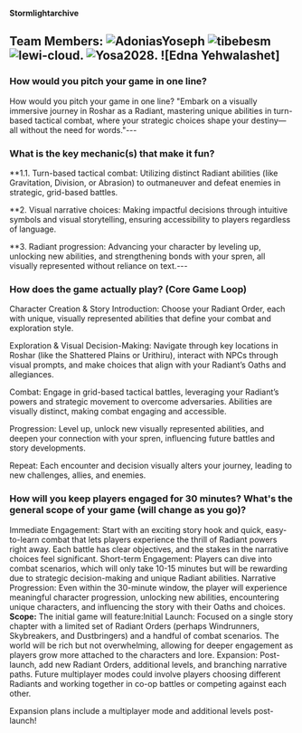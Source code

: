 
**Stormlightarchive**

**Team Members:** ![AdoniasYoseph](href=https://github.com/AdoniasYoseph) 
                  ![tibebesm](href=https://github.com/tibebesm)
                  ![lewi-cloud](href=https://github.com/!lewi-cloud).
                  ![Yosa2028](href=https://github.com/!Yosa2028).
                  ![Edna Yehwalashet]
---

### How would you pitch your game in one line?

How would you pitch your game in one line?
"Embark on a visually immersive journey in Roshar as a Radiant, mastering unique abilities in turn-based tactical combat, where your strategic choices shape your destiny—all without the need for words."---

### What is the key mechanic(s) that make it fun?

**1.1. Turn-based tactical combat: Utilizing distinct Radiant abilities (like Gravitation, Division, or Abrasion) to outmaneuver and defeat enemies in strategic, grid-based battles.

**2. Visual narrative choices: Making impactful decisions through intuitive symbols and visual storytelling, ensuring accessibility to players regardless of language.

**3. Radiant progression: Advancing your character by leveling up, unlocking new abilities, and strengthening bonds with your spren, all visually represented without reliance on text.---

### How does the game actually play? (Core Game Loop)

Character Creation & Story Introduction:
Choose your Radiant Order, each with unique, visually represented abilities that define your combat and exploration style.

Exploration & Visual Decision-Making:
Navigate through key locations in Roshar (like the Shattered Plains or Urithiru), interact with NPCs through visual prompts, and make choices that align with your Radiant’s Oaths and allegiances.

Combat:
Engage in grid-based tactical battles, leveraging your Radiant’s powers and strategic movement to overcome adversaries. Abilities are visually distinct, making combat engaging and accessible.

Progression:
Level up, unlock new visually represented abilities, and deepen your connection with your spren, influencing future battles and story developments.

Repeat:
Each encounter and decision visually alters your journey, leading to new challenges, allies, and enemies.
### How will you keep players engaged for 30 minutes? What's the general scope of your game (will change as you go)?

Immediate Engagement: Start with an exciting story hook and quick, easy-to-learn combat that lets players experience the thrill of Radiant powers right away. Each battle has clear objectives, and the stakes in the narrative choices feel significant.
Short-term Engagement: Players can dive into combat scenarios, which will only take 10-15 minutes but will be rewarding due to strategic decision-making and unique Radiant abilities.
Narrative Progression: Even within the 30-minute window, the player will experience meaningful character progression, unlocking new abilities, encountering unique characters, and influencing the story with their Oaths and choices.
**Scope:** The initial game will feature:Initial Launch: Focused on a single story chapter with a limited set of Radiant Orders (perhaps Windrunners, Skybreakers, and Dustbringers) and a handful of combat scenarios. The world will be rich but not overwhelming, allowing for deeper engagement as players grow more attached to the characters and lore.
Expansion: Post-launch, add new Radiant Orders, additional levels, and branching narrative paths. Future multiplayer modes could involve players choosing different Radiants and working together in co-op battles or competing against each other.

Expansion plans include a multiplayer mode and additional levels post-launch!


